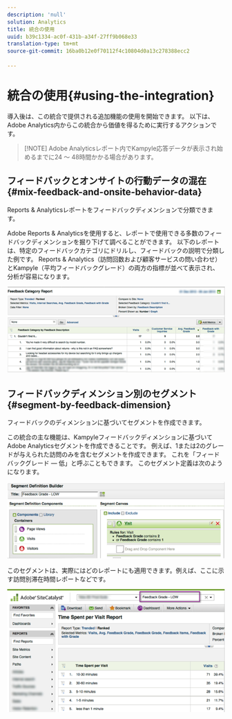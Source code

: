 ```yaml
---
description: 'null'
solution: Analytics
title: 統合の使用
uuid: b39c1334-ac0f-431b-a34f-27ff9b068e33
translation-type: tm+mt
source-git-commit: 16ba0b12e0f70112f4c10804d0a13c278388ecc2

---
```



# 統合の使用{#using-the-integration}

導入後は、この統合で提供される追加機能の使用を開始できます。 以下は、Adobe Analytics内からこの統合から価値を得るために実行するアクションです。

> [!NOTE] Adobe Analyticsレポート内でKampyle応答データが表示され始めるまでに24 ～ 48時間かかる場合があります。

## フィードバックとオンサイトの行動データの混在{#mix-feedback-and-onsite-behavior-data}

Reports &amp; Analyticsレポートをフィードバックディメンションで分類できます。

Adobe Reports &amp; Analyticsを使用すると、レポートで使用できる多数のフィードバックディメンションを掘り下げて調べることができます。 以下のレポートは、特定のフィードバックカテゴリにドリルし、フィードバックの説明で分類した例です。 Reports &amp; Analytics（訪問回数および顧客サービスの問い合わせ）とKampyle（平均フィードバックグレード）の両方の指標が並べて表示され、分析が容易になります。

![](assets/feedback_category_report.png)

## フィードバックディメンション別のセグメント{#segment-by-feedback-dimension}

フィードバックのディメンションに基づいてセグメントを作成できます。

この統合の主な機能は、Kampyleフィードバックディメンションに基づいてAdobe Analyticsセグメントを作成できることです。 例えば、1または2のグレードが与えられた訪問のみを含むセグメントを作成できます。 これを「フィードバックグレード — 低」と呼ぶこともできます。 このセグメント定義は次のようになります。

![](assets/segment_feedback.png)

このセグメントは、実際にはどのレポートにも適用できます。例えば、ここに示す訪問別滞在時間レポートなどです。

![](assets/time_spent_per_visit.png)
